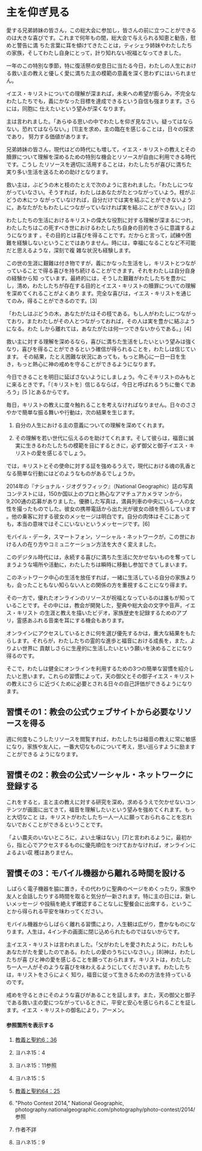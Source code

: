 # 主を仰ぎ見る

愛する兄弟姉妹の皆さん，この総大会に参加し，皆さんの前に立つことができるのは大きな喜びです。これまで何年もの間，総大会で与えられる知恵と勧告，慰めと警告に満
ちた言葉に耳を傾けてきたことは，ティシェラ姉妹やわたしたちの家族，そしてわたし自身にとって，計り知れない祝福となってきました。

一年のこの特別な季節，特に復活祭の安息日に当たる今日，わたしの人生における救い主の教えと優しく愛に満ちた主の模範の意義を深く思わずにはいられません。

イエス・キリストについての理解が深まれば，未来への希望が膨らみ，不完全なわたしたちでも，義にかなった目標を達成できるという自信も強まります。さらには，同胞に
仕えたいという望みが深くなります。

主は言われました。「あらゆる思いの中でわたしを仰ぎ見なさい。疑ってはならない。恐れてはならない。」[1]主を求め，主の臨在を感じることは，日々の探求であり，
努力する価値があります。

兄弟姉妹の皆さん，現代はどの時代にも増して，イエス・キリストの教えとその贖罪について理解を深めるための特別な機会とリソースが自由に利用できる時代です。こうし
たリソースを適切に活用することは，わたしたちが喜びに満ちた実り多い生活を送るための助けとなります。

救い主は，ぶどうの木と枝のたとえで次のように言われました。「わたしにつながっていなさい。そうすれば，わたしはあなたがたとつながっていよう。枝がぶどうの木につ
ながっていなければ，自分だけでは実を結ぶことができないように，あなたがたもわたしにつながっていなければ実を結ぶことができない。」[2]

わたしたちの生活におけるキリストの偉大な役割に対する理解が深まるにつれ，わたしたちはこの死すべき世におけるわたしたち自身の目的をさらに意識するようになります
。その目的とは喜びを得ることです。だからと言って，試練や困難を経験しないということではありません。時には，幸福になることなど不可能だと思えるような，深刻で複
雑な状況も経験します。

この世の生涯に艱難は付き物ですが，義にかなった生活をし，キリストとつながっていることで得る喜びを持ち続けることができます。それをわたしは自分自身の経験から知
っています。最終的には，そうした艱難がわたしたちを豊かにし，清め，わたしたちが存在する目的とイエス・キリストの贖罪についての理解を深めてくれることがよくあり
ます。完全な喜びは，イエス・キリストを通じてのみ，得ることができるのです。[3]

「わたしはぶどうの木，あなたがたはその枝である。もし人がわたしにつながっており，またわたしがその人とつながっておれば，その人は実を豊かに結ぶようになる。わた
しから離れては，あなたがたは何一つできないからである。」[4]

救い主に対する理解を深めるなら，喜びに満ちた生活をしたいという望みは強くなり，喜びを得ることができるという確信が得られることを，わたしは信じています。
その結果，たとえ困難な状況にあっても，もっと熱心に一日一日を生き，もっと熱心に神の戒めを守ることができるようになります。

今日できることを明日に延ばさないようにしましょう。今こそキリストのみもとに来るときです。「〔キリストを〕信じるならば，今日と呼ばれるうちに働くであろう」[5
]とあるからです。

毎日，キリストの教えに度々触れることを考えなければなりません。日々のささやかで簡単な振る舞いや行動は，次の結果を生じます。

  1. 自分の人生における主の意義についての理解を深めてくれます。

  2. その理解を若い世代に伝えるのを助けてくれます。そして彼らは，福音に誠実に生きるわたしたちの模範を目にするときに，必ず御父と御子イエス・キリストの愛を感じるでしょう。

では，キリストとその使命に対する証を強めるうえで，現代における魂の乳香となる簡単な行動にはどのようなものがあるでしょうか。

2014年の『ナショナル・ジオグラフィック』（National Geographic）誌の写真コンテストには，150か国以上のプロと熱心なアマチュアカメラマ
ンから，9,200通の応募がありました。優勝した写真は，満員列車の中央にいる一人の女性を撮ったものでした。彼女の携帯電話から出た光が彼女の顔を照らしています
。他の乗客に対する彼女のメッセージは明白です。自分の肉体はそこにあっても，本当の意味ではそこにいないというメッセージです。[6]

モバイル・データ，スマートフォン，ソーシャル・ネットワークが，この世における人の在り方やコミュニケーション方法を大きく変えました。

このデジタル時代には，永続する喜びに満ちた生活に欠かせないものを奪ってしまうような場所や活動に，わたしたちは瞬時に移動し参加できてしまいます。

このネットワーク中心の生活を放任すれば，一緒に生活している自分の家族よりも，会ったこともない知らない人との関係の方を重視することになり得ます。

その一方で，優れたオンラインのリソースが祝福となっているのは誰もが知っていることです。その中には，教会が開発した，聖典や総大会の文字や音声，イエス・キリスト
の生涯と教えを描いたビデオ，家族歴史を記録するためのアプリ，霊感あふれる音楽を耳にする機会もあります。

オンラインにアクセスしているときに何を選び優先するかは，重大な結果をもたらします。それらが，わたしたちの霊的な進歩と福音における成長を，また，よりよい世界に
貢献しさらに生産的に生活したいという願いを決めることになり得るのです。

そこで，わたしは健全にオンラインを利用するための3つの簡単な習慣を紹介したいと思います。これらの習慣によって，天の御父とその御子イエス・キリストの教えにさら
に近づくために必要とされる日々の自己評価ができるようになります。

## 習慣その1：教会の公式ウェブサイトから必要なリソースを得る

週に何度もこうしたリソースを閲覧すれば，わたしたちは福音の教えに常に敏感になり，家族や友人に，一番大切なものについて考え，思い巡らすように励ますことができる
ようになります。

## 習慣その2：教会の公式ソーシャル・ネットワークに登録する

これをすると，主と主の教えに対する研究を深め，求めるうえで欠かせないコンテンツが画面に出てきて，福音を理解したいという望みを強めてくれます。もっと大切なこと
は，キリストがわたしたち一人一人に願っておられることを忘れないでおくことができるということです。

「よい農夫のいないところに，よい土壌はない」[7]と言われるように，最初から，指と心でアクセスするものに優先順位をつけておかなければ，オンラインによるよい収
穫はありません。

## 習慣その3：モバイル機器から離れる時間を設ける

しばらく電子機器を脇に置き，その代わりに聖典のページをめくったり，家族や友人と会話したりする時間を取ると気分が一新されます。特に主の日には，新しいメッセージ
や投稿を絶えず確認することなしに聖餐会に出席する，ということから得られる平安を味わってください。

モバイル機器からしばらく離れる習慣により，人生観は広がり，豊かなものになります。人生は，4インチの画面に閉じ込められたものではないからです。

主イエス・キリストは言われました。「父がわたしを愛されたように，わたしもあなたがたを愛したのである。わたしの愛のうちにいなさい。」[8]神は，わたしたちが喜
びと神の愛を感じることを願っておられます。キリストは，わたしたち一人一人がそのような喜びを味わえるようにしてくださいます。わたしたちは，キリストをさらによく
知り，福音に従って生きるための方法を持っているのです。

戒めを守るときにそのような喜びがあることを証します。また，天の御父と御子である救い主の愛につながっているときに，平安と安心を感じられることを証します。イエス
・キリストの御名により，アーメン。

#### 参照箇所を表示する

  1.  [教義と聖約6：36](https://www.lds.org/scriptures/dc-testament/dc/6.36?lang=jpn#35)

  2.  ヨハネ15：4

  3.  ヨハネ15：11参照

  4.  ヨハネ15：5

  5.  [教義と聖約64：25](https://www.lds.org/scriptures/dc-testament/dc/64.25?lang=jpn#24)

  6.  "Photo Contest 2014," National Geographic, photography.nationalgeographic.com/photography/photo-contest/2014/参照

  7.  作者不詳

  8.  ヨハネ15：9

